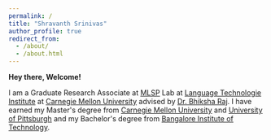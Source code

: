 ```yaml
---
permalink: /
title: "Shravanth Srinivas"
author_profile: true
redirect_from: 
  - /about/
  - /about.html
---
```


**Hey there, Welcome!**

I am a Graduate Research Associate at [MLSP](https://cmu-mlsp.github.io/) Lab at [Language Technologie Institute](https://www.lti.cs.cmu.edu/) at [Carnegie Mellon University](https://www.cmu.edu/) advised by [Dr. Bhiksha Raj](https://cmu-mlsp.github.io/team/bhiksha_raj). I have earned my Master's degree from [Carnegie Mellon University](https://www.cmu.edu/) and [University of Pittsburgh](https://www.pitt.edu/) and my Bachelor's degree from [Bangalore Institute of Technology](https://bit-bangalore.edu.in/).
